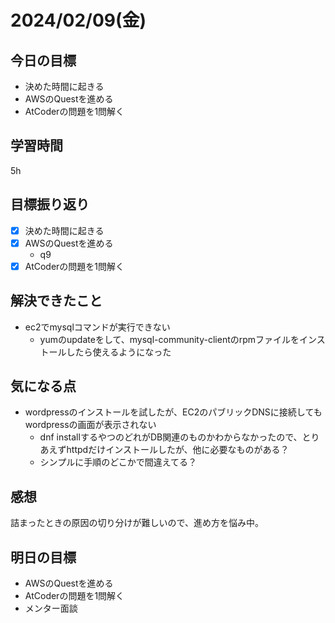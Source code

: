 # 2024/02/09(金)

## 今日の目標
* 決めた時間に起きる
* AWSのQuestを進める
* AtCoderの問題を1問解く

## 学習時間
5h

## 目標振り返り
* [x] 決めた時間に起きる
* [x] AWSのQuestを進める
  * q9
* [x] AtCoderの問題を1問解く

## 解決できたこと
- ec2でmysqlコマンドが実行できない
  - yumのupdateをして、mysql-community-clientのrpmファイルをインストールしたら使えるようになった

## 気になる点
- wordpressのインストールを試したが、EC2のパブリックDNSに接続してもwordpressの画面が表示されない
  - dnf installするやつのどれがDB関連のものかわからなかったので、とりあえずhttpdだけインストールしたが、他に必要なものがある？
  - シンプルに手順のどこかで間違えてる？

## 感想
詰まったときの原因の切り分けが難しいので、進め方を悩み中。

## 明日の目標
* AWSのQuestを進める
* AtCoderの問題を1問解く
* メンター面談
